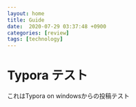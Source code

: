 ```yaml
---
layout: home
title: Guide
date:  2020-07-29 03:37:48 +0900
categories: [review]
tags: [technology]
---
```






# Typora テスト

これはTypora on windowsからの投稿テスト





